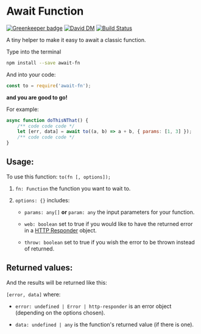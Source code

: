 Await Function
======

[![Greenkeeper badge](https://badges.greenkeeper.io/5c077m4n/await-fn.svg)](https://greenkeeper.io/)
[![David DM](https://david-dm.org/5c077m4n/await-fn.svg)](https://david-dm.org/)
[![Build Status](https://travis-ci.org/5c077m4n/await-fn.svg?branch=master)](https://travis-ci.org/5c077m4n/await-fn)

A tiny helper to make it easy to await a classic function.

Type into the terminal

```zsh
npm install --save await-fn
```

And into your code:

```javascript
const to = require('await-fn');
```

**and you are good to go!**

For example:
```javascript
async function doThisNThat() {
	/** code code code */
	let [err, data] = await to((a, b) => a + b, { params: [1, 3] });
	/** code code code */
}
```

Usage:
------

To use this function: `to(fn [, options]);`

1. `fn: Function` the function you want to wait to.

2. `options: {}` includes:

	- `params: any[]` **or** `param: any` the input parameters for your function.

	- `web: boolean` set to true if you would like to have the returned error in a [HTTP Responder](https://www.npmjs.com/package/http-responder) object.

	- `throw: boolean` set to true if you wish the error to be thrown instead of returned.


Returned values:
------

And the results will be returned like this:

`[error, data]` where:

- `error: undefined | Error | http-responder` is an error object (depending on the options chosen).

- `data: undefined | any` is the function's returned value (if there is one).

